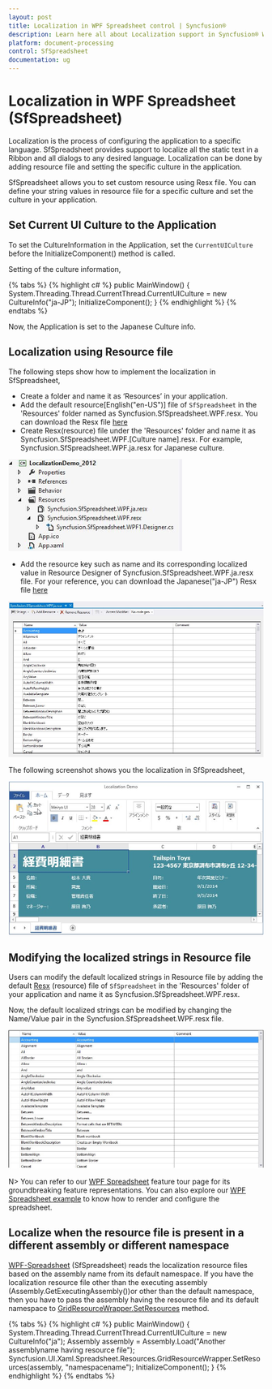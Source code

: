 ```yaml
---
layout: post
title: Localization in WPF Spreadsheet control | Syncfusion®
description: Learn here all about Localization support in Syncfusion® WPF Spreadsheet (SfSpreadsheet) control and more.
platform: document-processing
control: SfSpreadsheet
documentation: ug
---
```


# Localization in WPF Spreadsheet (SfSpreadsheet)

Localization is the process of configuring the application to a specific language. SfSpreadsheet provides support to localize all the static text in a Ribbon and all dialogs to any desired language. Localization can be done by adding resource file and setting the specific culture in the application.

SfSpreadsheet allows you to set custom resource using Resx file. You can define your string values in resource file for a specific culture and set the culture in your application.

## Set Current UI Culture to the Application

To set the CultureInformation in the Application, set the `CurrentUICulture` before the InitializeComponent() method is called. 

Setting of the culture information,

{% tabs %}
{% highlight c# %}
public MainWindow()
{
    System.Threading.Thread.CurrentThread.CurrentUICulture = new CultureInfo("ja-JP");
    InitializeComponent();
}
{% endhighlight %}
{% endtabs %}

Now, the Application is set to the Japanese Culture info. 

## Localization using Resource file

The following steps show how to implement the localization in SfSpreadsheet,

* Create a folder and name it as ‘Resources’ in your application.
* Add the default resource[English("en-US")] file of `SfSpreadsheet` in the 'Resources' folder named as Syncfusion.SfSpreadsheet.WPF.resx.
  You can download the Resx file [here](https://github.com/syncfusion/wpf-controls-localization-resx-files/blob/master/Syncfusion.SfSpreadsheet.WPF/Syncfusion.SfSpreadsheet.Wpf.resx) 
* Create Resx(resource) file under the 'Resources' folder and name it as Syncfusion.SfSpreadsheet.WPF.[Culture name].resx. 
  For example, Syncfusion.SfSpreadsheet.WPF.ja.resx for Japanese culture. 

![WPF Spreadsheet Localization using Resource File](localization_images/wpf-spreadsheet-localization-using-resource-file.JPG)

* Add the resource key such as name and its corresponding localized value in Resource Designer of Syncfusion.SfSpreadsheet.WPF.ja.resx file.
  For your reference, you can download the Japanese("ja-JP") Resx file [here](https://www.syncfusion.com/downloads/support/directtrac/general/ze/Syncfusion.SfSpreadsheet.WPF.ja1723377679)

![WPF Spreadsheet Localization with Resource Key](localization_images/wpf-spreadsheet-localization-with-resource-key.JPG)

The following screenshot shows you the localization in SfSpreadsheet,

![WPF Spreadsheet Localization](localization_images/wpf-spreadsheet-localization.jpg)

## Modifying the localized strings in Resource file

Users can modify the default localized strings in Resource file by adding the default [Resx](https://github.com/syncfusion/wpf-controls-localization-resx-files/blob/master/Syncfusion.SfSpreadsheet.WPF/Syncfusion.SfSpreadsheet.Wpf.resx) (resource) file of `SfSpreadsheet` in the 'Resources' folder of your application and name it as Syncfusion.SfSpreadsheet.WPF.resx.

Now, the default localized strings can be modified by changing the Name/Value pair in the Syncfusion.SfSpreadsheet.WPF.resx file.

![WPF Spreadsheet Localized using Resource String](localization_images/wpf-spreadsheet-localized-using-resource-string.jpg)


N> You can refer to our [WPF Spreadsheet](https://www.syncfusion.com/wpf-controls/spreadsheet) feature tour page for its groundbreaking feature representations. You can also explore our [WPF Spreadsheet example](https://github.com/syncfusion/wpf-demos) to know how to render and configure the spreadsheet.

## Localize when the resource file is present in a different assembly or different namespace

[WPF-Spreadsheet](https://help.syncfusion.com/wpf/spreadsheet/getting-started) (SfSpreadsheet) reads the localization resource files based on the assembly name from its default namespace. If you have the localization resource file other than the executing assembly (Assembly.GetExecutingAssembly())or other than the default namespace, then you have to pass the assembly having the resource file and its default namespace to [GridResourceWrapper.SetResources](https://help.syncfusion.com/cr/wpf/Syncfusion.UI.Xaml.Spreadsheet.Resources.GridResourceWrapper.html#Syncfusion_UI_Xaml_Spreadsheet_Resources_GridResourceWrapper_SetResources_System_Reflection_Assembly_System_String_) method.

{% tabs %}
{% highlight c# %}
 public MainWindow()
 {
      System.Threading.Thread.CurrentThread.CurrentUICulture = new CultureInfo("ja");
      Assembly assembly = Assembly.Load("Another assemblyname having resource file");
      Syncfusion.UI.Xaml.Spreadsheet.Resources.GridResourceWrapper.SetResources(assembly, "namespacename");
      InitializeComponent();
 }
{% endhighlight %}
{% endtabs %}
